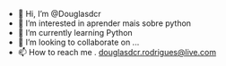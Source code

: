 - 👋 Hi, I’m @Douglasdcr
- 👀 I’m interested in  aprender mais sobre python
- 🌱 I’m currently learning  Python
- 💞️ I’m looking to collaborate on ...
- 📫 How to reach me . douglasdcr.rodrigues@live.com

<!---
Douglasdcr/Douglasdcr is a ✨ special ✨ repository because its `README.md` (this file) appears on your GitHub profile.
You can click the Preview link to take a look at your changes.
--->
